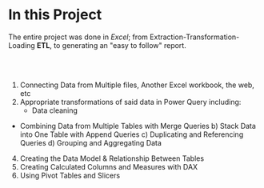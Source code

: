 # In this Project
The entire project was done in *Excel*; from Extraction-Transformation-Loading **ETL**, to generating an "easy to follow" report.


&nbsp;&nbsp;  
&nbsp;&nbsp;  


1.	Connecting Data from Multiple files, Another Excel workbook, the web, etc
2.	Appropriate transformations of said data in Power Query including:
    * Data cleaning
  * Combining Data from Multiple Tables with Merge Queries
  b) Stack Data into One Table with Append Queries
  c) Duplicating and Referencing Queries
  d) Grouping and Aggregating Data
4.	Creating the Data Model & Relationship Between Tables
5.	Creating Calculated Columns and Measures with DAX
7.	Using Pivot Tables and Slicers

